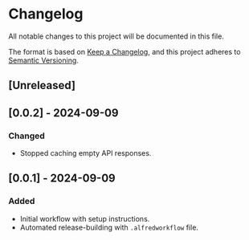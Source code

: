 # Changelog

All notable changes to this project will be documented in this file.

The format is based on [Keep a Changelog](https://keepachangelog.com/en/1.1.0/),
and this project adheres to [Semantic Versioning](https://semver.org/spec/v2.0.0.html).

## [Unreleased]

## [0.0.2] - 2024-09-09

### Changed

- Stopped caching empty API responses.

## [0.0.1] - 2024-09-09

### Added

- Initial workflow with setup instructions.
- Automated release-building with `.alfredworkflow` file.
